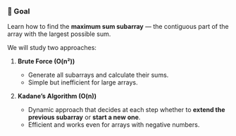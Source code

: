 ### 🎯 Goal
Learn how to find the **maximum sum subarray** — the contiguous part of the array with the largest possible sum.  

We will study two approaches:
1. **Brute Force (O(n²))**  
   - Generate all subarrays and calculate their sums.  
   - Simple but inefficient for large arrays.  

2. **Kadane’s Algorithm (O(n))**  
   - Dynamic approach that decides at each step whether to **extend the previous subarray** or **start a new one**.  
   - Efficient and works even for arrays with negative numbers.  